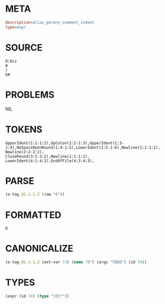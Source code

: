 # META
~~~ini
description=alias_parens_comment_indent
type=expr
~~~
# SOURCE
~~~roc
O:O(z
#
)
b#
~~~
# PROBLEMS
NIL
# TOKENS
~~~zig
UpperIdent(1:1-1:2),OpColon(1:2-1:3),UpperIdent(1:3-1:4),NoSpaceOpenRound(1:4-1:5),LowerIdent(1:5-1:6),Newline(1:1-1:1),
Newline(2:2-2:2),
CloseRound(3:1-3:2),Newline(1:1-1:1),
LowerIdent(4:1-4:2),EndOfFile(4:3-4:3),
~~~
# PARSE
~~~clojure
(e-tag @1.1-1.2 (raw "O"))
~~~
# FORMATTED
~~~roc
O
~~~
# CANONICALIZE
~~~clojure
(e-tag @1.1-1.2 (ext-var 73) (name "O") (args "TODO") (id 74))
~~~
# TYPES
~~~clojure
(expr (id 74) (type "[O]*"))
~~~
